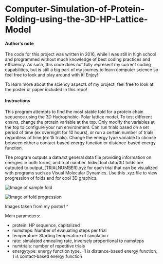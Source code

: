 # Computer-Simulation-of-Protein-Folding-using-the-3D-HP-Lattice-Model

<h4> Author's note </h4>
<p> The code for this project was written in 2016, while I was still in high school and programmed without much knowledge of best coding practices and efficiency. As such, this code does not fully represent my current coding capabilities, but is still a big part of my journey to learn computer science so feel free to look and play around with it! Enjoy!</p>
<p> To learn more about the sciency aspects of my project, feel free to look at the poster or paper included in this repo! </p>


<h4> Instructions </h4>
<p> This program attempts to find the most stable fold for a protein chain sequence using the 3D Hydrophobic-Polar lattice model. To test different chains, change the protein variable at the top. Only modify the variables at the top to configure your run environment. Can run trials based on a set period of time (ex overnight for 10 hours), or run a certain number of trials regardless of time (ex 15 trials). Change the energy type variable to choose between either a contact-based energy function or distance-based energy function. </p>

<p> The program outputs a data.txt general data file providing information on energies in both forms, and trial number. Individual data/3D folds are outputed to output_(TRIALNUMBER).xyz for each trial that can be visualized with programs such as Visual Molecular Dynamics. Use this .xyz file to view progression of folds and for cool 3D graphics. </p>

![Image of sample fold](https://i.imgur.com/XoR82GG.png)

![Image of fold progression](https://i.imgur.com/imEgAJt.png)

Images taken from my poster! ^


Main parameters:
- protein: HP sequence, capitalized
- numsteps: Number of evaluating steps per trial
- temperature: Starting temperature of simulation
- rate: simulated annealing rate, inversely proportional to numsteps
- numtrials: number of repetitive trials
- energytype: energy function type. -1 is distance-based energy function, 1 is contact-based energy function

